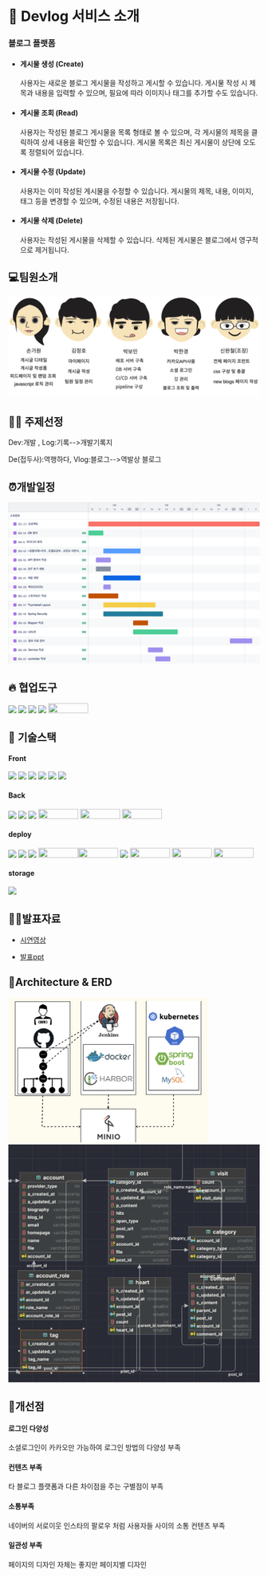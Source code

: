 <h1>🥇 Devlog 서비스 소개</h1>
<h3>블로그 플랫폼</h3>
<ul>
<li> <h4>게시물 생성 (Create)</h4>
사용자는 새로운 블로그 게시물을 작성하고 게시할 수 있습니다. 게시물 작성 시 제목과 내용을 입력할 수 있으며, 필요에 따라 이미지나 태그를 추가할 수도 있습니다.</li>


<li><h4>게시물 조회 (Read)</h4>
사용자는 작성된 블로그 게시물을 목록 형태로 볼 수 있으며, 각 게시물의 제목을 클릭하여 상세 내용을 확인할 수 있습니다. 게시물 목록은 최신 게시물이 상단에 오도록 정렬되어 있습니다.</li>


<li> <h4>게시물 수정 (Update)</h4>
사용자는 이미 작성된 게시물을 수정할 수 있습니다. 게시물의 제목, 내용, 이미지, 태그 등을 변경할 수 있으며, 수정된 내용은 저장됩니다.</li>


<li><h4>게시물 삭제 (Delete)</h4>
사용자는 작성된 게시물을 삭제할 수 있습니다. 삭제된 게시물은 블로그에서 영구적으로 제거됩니다.</li>
</ul>

<h2> 💻팀원소개</h2>

<img src="https://github.com/HanKyungPark/DevLog/blob/main/src/main/resources/static/image/TeamInt.png">

<h2> 👨‍🏫  주제선정</h2>
Dev:개발 , Log:기록-->개발기록지

De(접두사):역행하다, Vlog:블로그-->역발상 블로그

<h2> ⏰개발일정</h2>
<img src="https://github.com/HanKyungPark/DevLog/blob/main/src/main/resources/static/image/timeline.png" style="width:800px">

 <h2> 🔥 협업도구</h2>
 
<img src="https://img.shields.io/badge/Git-F05032?style=flat-square&logo=git&logoColor=white" /> <img src="https://img.shields.io/badge/GitHub-181717?style=flat-square&logo=GitHub&logoColor=white"/> <img src="https://img.shields.io/badge/Slack-4A154B?style=for-the-badge&logo=slack&logoColor=white" height=20/> <img src="https://img.shields.io/badge/Trello-0052CC?style=for-the-badge&logo=trello&logoColor=white" height=20/> <img src="https://img.shields.io/badge/Jira-0052CC.svg?style=for-the-badge&logo=Jira&logoColor=white" width=80 height=20>

 <h2> 🔧 기술스택 </h2>
 
 #### Front
<img src="https://img.shields.io/badge/HTML5-E34F26?style=flat-square&logo=html5&logoColor=white"/> <img src="https://img.shields.io/badge/JSS-F7DF1E?style=flat-square&logo=JSS&logoColor=black"/> <img src="https://img.shields.io/badge/jQuery-0769AD?style=flat-square&logo=jQuery&logoColor=white"/> <img src="https://img.shields.io/badge/Bootstrapap-7952B3?style=flat-square&logo=bootstrap&logoColor=white"/> <img src="https://img.shields.io/badge/CSS3-1572B6?style=flat-square&logo=css3&logoColor=white"/> <img src="https://img.shields.io/badge/Thymeleaf-005F0F.svg?style=for-the-badge&logo=Thymeleaf&logoColor=white" wdiht=80 height=20>

#### Back
<img src="https://img.shields.io/badge/java-007396?style=flat-square&logo=java&logoColor=white"/> <img src="https://img.shields.io/badge/MySQL-4479A1?style=flat-square&logo=MySQL&logoColor=white"/> <img src="https://camo.githubusercontent.com/587c2237c6d4d94104e33f657a81c6b006e89f77b5afcbdfb86b1bf2e66558d8/68747470733a2f2f6d7962617469732e6f72672f696d616765732f6d7962617469732d6c6f676f2e706e67" style="width:80px;"> <img src="https://img.shields.io/badge/Spring%20Security-6DB33F.svg?style=for-the-badge&logo=Spring-Security&logoColor=white"  width=80 height=20> <img src="https://img.shields.io/badge/Spring%20Boot-6DB33F.svg?style=for-the-badge&logo=Spring-Boot&logoColor=white" width=80 height=20> <img src="https://img.shields.io/badge/Gradle-02303A.svg?style=for-the-badge&logo=Gradle&logoColor=white" width=80 height=20>


#### deploy

<img src="https://img.shields.io/badge/Docker-2496ED?style=flat-square&logo=Docker&logoColor=white"/> <img src="https://img.shields.io/badge/Linux-FCC624?style=flat-square&logo=linux&logoColor=black"/> <img src="https://img.shields.io/badge/Kubernetes-326CE5?style=flat-square&logo=Kubernetes&logoColor=white"> <img src="https://img.shields.io/badge/jenkins-%232C5263.svg?style=for-the-badge&logo=jenkins&logoColor=white" width=80 height=20/><img src="https://img.shields.io/badge/Harbor-60B932.svg?style=for-the-badge&logo=Harbor&logoColor=white" width=80 height=20 /> <img src="https://img.shields.io/badge/.ENV-ECD53F.svg?style=for-the-badge&logo=dotenv&logoColor=black" height=20 height=20> <img src="https://img.shields.io/badge/VMware-607078.svg?style=for-the-badge&logo=VMware&logoColor=white" width=80 height=20> <img src="https://img.shields.io/badge/Traefik%20Proxy-24A1C1.svg?style=for-the-badge&logo=Traefik-Proxy&logoColor=white" width=80 height=20> <img src="https://img.shields.io/badge/Caddy-1F88C0.svg?style=for-the-badge&logo=Caddy&logoColor=white" width=80 height=20>

#### storage
<img src="https://img.shields.io/badge/MinIO-C72E49.svg?style=for-the-badge&logo=MinIO&logoColor=white" widht=80 height=20>

<h2>👨‍🏫발표자료</h2>


 - <a href="https://drive.google.com/file/d/1_OtBebINyO7CNj0VS1HSGTTTQH1ELT8s/view?usp=sharing">시연영상</a>


 - <a href="https://github.com/HanKyungPark/DevLog/blob/main/src/main/resources/static/image/Devlog.pdf">발표ppt</a>

<h2>🏀Architecture & ERD</h2>
<img src="https://github.com/HanKyungPark/DevLog/blob/main/src/main/resources/static/image/ACH.png" style="width:400px">
<img src="https://github.com/HanKyungPark/DevLog/blob/main/src/main/resources/static/image/ERD.png" style="width:600px">




<h2> 💫개선점</h2>

#### 로그인 다양성 


소셜로그인이 카카오만
가능하여
로그인 방법의
다양성 부족

#### 컨텐츠 부족
타 블로그
플랫폼과
다른 차이점을
주는 구별점이 부족

#### 소통부족
네이버의 서로이웃
인스타의 팔로우 처럼
사용자들 사이의
소통 컨텐츠
부족

#### 일관성 부족
페이지의 디자인 자체는
좋지만 페이지별 디자인
